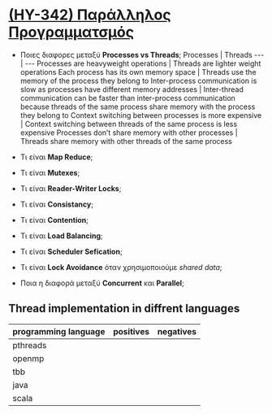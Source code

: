 # [(HY-342) Παράλληλος Προγραμματσμός](http://www.csd.uoc.gr/~hy342/)

* Ποιες διαφορες μεταξύ **Processes vs Threads**;
Processes | Threads
--- | ---
Processes are heavyweight operations |	Threads are lighter weight operations
Each process has its own memory space	 | Threads use the memory of the process they belong to
Inter-process communication is slow as processes have different memory addresses | Inter-thread communication can be faster than inter-process communication because threads of the same process share memory with the process they belong to
Context switching between processes is more expensive	| Context switching between threads of the same process is less expensive
Processes don’t share memory with other processes	| Threads share memory with other threads of the same process
 
* Τι είναι **Map Reduce**;

* Τι είναι **Mutexes**;

* Τι είναι **Reader-Writer Locks**;

* Τι είναι **Consistancy**;

* Τι είναι **Contention**;

* Τι είναι **Load Balancing**;

* Τι είναι **Scheduler Sefication**;

* Τι είναι **Lock Avoidance** όταν χρησιμοποιούμε *shared data*;

* Ποια η διαφορά μεταξύ **Concurrent** και **Parallel**;

## Thread implementation in diffrent languages

programming language | positives | negatives
--- | --- | ---
pthreads | | 
openmp | | 
tbb | | 
java | | 
scala | | 
